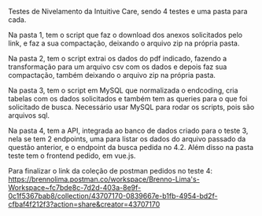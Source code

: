 Testes de Nivelamento da Intuitive Care, sendo 4 testes e uma pasta para cada.

Na pasta 1, tem o script que faz o download dos anexos solicitados pelo link, e faz a sua compactação, deixando o arquivo zip na própria pasta.

Na pasta 2, tem o script extrai os dados do pdf indicado, fazendo a transformação para um arquivo csv com os dados e depois faz sua compactação, 
também deixando o arquivo zip na própria pasta.

Na pasta 3, tem o script em MySQL que normalizada o endcoding, cria tabelas com os dados solicitados e também tem as queries para o que foi solicitado de busca. 
Necessário usar MySQL para rodar os scripts, pois são arquivos sql.

Na pasta 4, tem a API, integrada ao banco de dados criado para o teste 3, nela se tem 2 endpoints, uma para listar os dados do arquivo passado da questão anterior, 
e o endpoint da busca pedida no 4.2. Além disso na pasta teste tem o frontend pedido, em vue.js.

Para finalizar o link da coleção de postman pedidos no teste 4: 
https://brennolima.postman.co/workspace/Brenno-Lima's-Workspace~fc7bde8c-7d2d-403a-8e9f-0c1f5367bab8/collection/43707170-0839667e-b1fb-4954-bd2f-cfbaf4f212f3?action=share&creator=43707170
